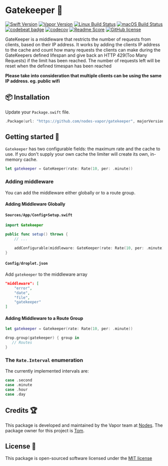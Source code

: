 # Gatekeeper 👮
[![Swift Version](https://img.shields.io/badge/Swift-3.1-brightgreen.svg)](http://swift.org)
[![Vapor Version](https://img.shields.io/badge/Vapor-2-F6CBCA.svg)](http://vapor.codes)
[![Linux Build Status](https://img.shields.io/circleci/project/github/nodes-vapor/gatekeeper.svg?label=Linux)](https://circleci.com/gh/nodes-vapor/gatekeeper)
[![macOS Build Status](https://img.shields.io/travis/nodes-vapor/gatekeeper.svg?label=macOS)](https://travis-ci.org/nodes-vapor/gatekeeper)
[![codebeat badge](https://codebeat.co/badges/52c2f960-625c-4a63-ae63-52a24d747da1)](https://codebeat.co/projects/github-com-nodes-vapor-gatekeeper)
[![codecov](https://codecov.io/gh/nodes-vapor/gatekeeper/branch/master/graph/badge.svg)](https://codecov.io/gh/nodes-vapor/gatekeeper)
[![Readme Score](http://readme-score-api.herokuapp.com/score.svg?url=https://github.com/nodes-vapor/gatekeeper)](http://clayallsopp.github.io/readme-score?url=https://github.com/nodes-vapor/gatekeeper)
[![GitHub license](https://img.shields.io/badge/license-MIT-blue.svg)](https://raw.githubusercontent.com/nodes-vapor/gatekeeper/master/LICENSE)

GateKeeper is a middleware that restricts the number of requests from clients, based on their IP address.
It works by adding the clients IP address to the cache and count how many requests the clients can make during the GateKeepers defined lifespan and give back an HTTP 429(Too Many Requests) if the limit has been reached. The number of requests left will be reset when the defined timespan has been reached

**Please take into consideration that multiple clients can be using the same IP address. eg. public wifi**


## 📦 Installation

Update your `Package.swift` file.
```swift
.Package(url: "https://github.com/nodes-vapor/gatekeeper", majorVersion: 0)
```


## Getting started 🚀

`Gatekeeper` has two configurable fields: the maximum rate and the cache to use. If you don't supply your own cache the limiter will create its own, in-memory cache.

```swift
let gatekeeper = GateKeeper(rate: Rate(10, per: .minute))
```

### Adding middleware
You can add the middleware either globally or to a route group.

#### Adding Middleware Globally

#### `Sources/App/Config+Setup.swift`
```swift
import Gatekeeper
```

```swift
public func setup() throws {
    // ...

    addConfigurable(middleware: GateKeeper(rate: Rate(10, per: .minute)), name: "gatekeeper")
}
```

#### `Config/droplet.json`

Add `gatekeeper` to the middleware array

```json
"middleware": [
    "error",
    "date",
    "file",
    "gatekeeper"
]
```


#### Adding Middleware to a Route Group

```Swift
let gatekeeper = Gatekeeper(rate: Rate(10, per: .minute))

drop.group(gatekeeper) { group in
   // Routes
}
```


### The `Rate.Interval` enumeration

The currently implemented intervals are:
```swift
case .second
case .minute
case .hour
case .day
```

## Credits 🏆

This package is developed and maintained by the Vapor team at [Nodes](https://www.nodes.dk).
The package owner for this project is [Tom](https://github.com/tomserowka).


## License 📄

This package is open-sourced software licensed under the [MIT license](http://opensource.org/licenses/MIT)
